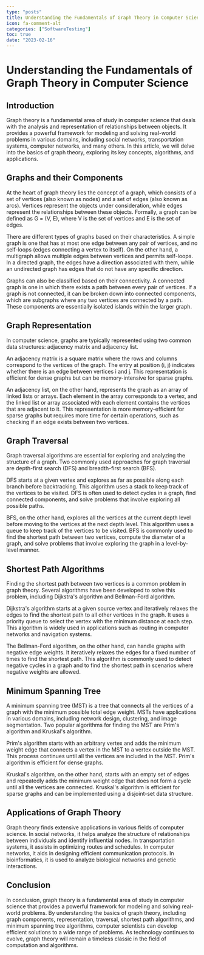```yaml
---
type: "posts"
title: Understanding the Fundamentals of Graph Theory in Computer Science
icon: fa-comment-alt
categories: ["SoftwareTesting"]
toc: true
date: "2023-02-16"
---
```




# Understanding the Fundamentals of Graph Theory in Computer Science

## Introduction
Graph theory is a fundamental area of study in computer science that deals with the analysis and representation of relationships between objects. It provides a powerful framework for modeling and solving real-world problems in various domains, including social networks, transportation systems, computer networks, and many others. In this article, we will delve into the basics of graph theory, exploring its key concepts, algorithms, and applications.

## Graphs and their Components
At the heart of graph theory lies the concept of a graph, which consists of a set of vertices (also known as nodes) and a set of edges (also known as arcs). Vertices represent the objects under consideration, while edges represent the relationships between these objects. Formally, a graph can be defined as G = (V, E), where V is the set of vertices and E is the set of edges.

There are different types of graphs based on their characteristics. A simple graph is one that has at most one edge between any pair of vertices, and no self-loops (edges connecting a vertex to itself). On the other hand, a multigraph allows multiple edges between vertices and permits self-loops. In a directed graph, the edges have a direction associated with them, while an undirected graph has edges that do not have any specific direction.

Graphs can also be classified based on their connectivity. A connected graph is one in which there exists a path between every pair of vertices. If a graph is not connected, it can be broken down into connected components, which are subgraphs where any two vertices are connected by a path. These components are essentially isolated islands within the larger graph.

## Graph Representation
In computer science, graphs are typically represented using two common data structures: adjacency matrix and adjacency list.

An adjacency matrix is a square matrix where the rows and columns correspond to the vertices of the graph. The entry at position (i, j) indicates whether there is an edge between vertices i and j. This representation is efficient for dense graphs but can be memory-intensive for sparse graphs.

An adjacency list, on the other hand, represents the graph as an array of linked lists or arrays. Each element in the array corresponds to a vertex, and the linked list or array associated with each element contains the vertices that are adjacent to it. This representation is more memory-efficient for sparse graphs but requires more time for certain operations, such as checking if an edge exists between two vertices.

## Graph Traversal
Graph traversal algorithms are essential for exploring and analyzing the structure of a graph. Two commonly used approaches for graph traversal are depth-first search (DFS) and breadth-first search (BFS).

DFS starts at a given vertex and explores as far as possible along each branch before backtracking. This algorithm uses a stack to keep track of the vertices to be visited. DFS is often used to detect cycles in a graph, find connected components, and solve problems that involve exploring all possible paths.

BFS, on the other hand, explores all the vertices at the current depth level before moving to the vertices at the next depth level. This algorithm uses a queue to keep track of the vertices to be visited. BFS is commonly used to find the shortest path between two vertices, compute the diameter of a graph, and solve problems that involve exploring the graph in a level-by-level manner.

## Shortest Path Algorithms
Finding the shortest path between two vertices is a common problem in graph theory. Several algorithms have been developed to solve this problem, including Dijkstra's algorithm and Bellman-Ford algorithm.

Dijkstra's algorithm starts at a given source vertex and iteratively relaxes the edges to find the shortest path to all other vertices in the graph. It uses a priority queue to select the vertex with the minimum distance at each step. This algorithm is widely used in applications such as routing in computer networks and navigation systems.

The Bellman-Ford algorithm, on the other hand, can handle graphs with negative edge weights. It iteratively relaxes the edges for a fixed number of times to find the shortest path. This algorithm is commonly used to detect negative cycles in a graph and to find the shortest path in scenarios where negative weights are allowed.

## Minimum Spanning Tree
A minimum spanning tree (MST) is a tree that connects all the vertices of a graph with the minimum possible total edge weight. MSTs have applications in various domains, including network design, clustering, and image segmentation. Two popular algorithms for finding the MST are Prim's algorithm and Kruskal's algorithm.

Prim's algorithm starts with an arbitrary vertex and adds the minimum weight edge that connects a vertex in the MST to a vertex outside the MST. This process continues until all the vertices are included in the MST. Prim's algorithm is efficient for dense graphs.

Kruskal's algorithm, on the other hand, starts with an empty set of edges and repeatedly adds the minimum weight edge that does not form a cycle until all the vertices are connected. Kruskal's algorithm is efficient for sparse graphs and can be implemented using a disjoint-set data structure.

## Applications of Graph Theory
Graph theory finds extensive applications in various fields of computer science. In social networks, it helps analyze the structure of relationships between individuals and identify influential nodes. In transportation systems, it assists in optimizing routes and schedules. In computer networks, it aids in designing efficient communication protocols. In bioinformatics, it is used to analyze biological networks and genetic interactions.

## Conclusion
In conclusion, graph theory is a fundamental area of study in computer science that provides a powerful framework for modeling and solving real-world problems. By understanding the basics of graph theory, including graph components, representation, traversal, shortest path algorithms, and minimum spanning tree algorithms, computer scientists can develop efficient solutions to a wide range of problems. As technology continues to evolve, graph theory will remain a timeless classic in the field of computation and algorithms.